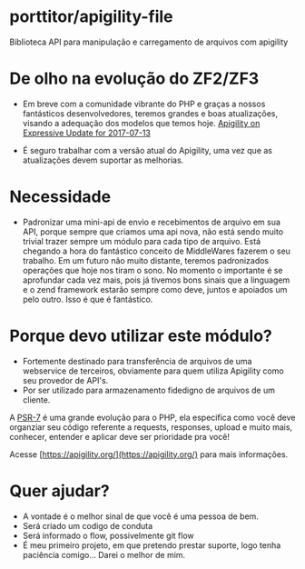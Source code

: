 # porttitor/apigility-file

Biblioteca API para manipulação e carregamento de arquivos com apigility

# De olho na evolução do ZF2/ZF3

* Em breve com a comunidade vibrante do PHP e graças a nossos fantásticos desenvolvedores, teremos grandes e boas atualizações, visando a adequação dos modelos que temos hoje. [Apigility on Expressive Update for 2017-07-13](https://framework.zend.com/blog/2017-07-13-apigility-on-expressive-update.html)

* É seguro trabalhar com a versão atual do Apigility, uma vez que as atualizações devem suportar as melhorias.

# Necessidade

* Padronizar uma mini-api de envio e recebimentos de arquivo em sua API, porque sempre que criamos uma api nova, não está sendo muito trivial trazer sempre um módulo para cada tipo de arquivo. Está chegando a hora do fantástico conceito de MiddleWares fazerem o seu trabalho. Em um futuro não muito distante, teremos padronizados operações que hoje nos tiram o sono. No momento o importante é se aprofundar cada vez mais, pois já tivemos bons sinais que a linguagem e o zend framework estarão sempre como deve, juntos e apoiados um pelo outro. Isso é que é fantástico.

# Porque devo utilizar este módulo?

* Fortemente destinado para transferência de arquivos de uma webservice de terceiros, obviamente para quem utiliza Apigility como seu provedor de API's.
* Por ser utilizado para armazenamento fidedigno de arquivos de um cliente.


A [PSR-7](http://www.php-fig.org/psr/psr-7/) é uma grande evolução para o PHP, ela especifica como você deve organziar seu código referente a requests, responses, upload e muito mais, conhecer, entender e aplicar deve ser prioridade pra você!


Acesse [https://apigility.org/](https://apigility.org/) para mais informações.

# Quer ajudar?
  * A vontade é o melhor sinal de que você é uma pessoa de bem.
  * Será criado um codigo de conduta
  * Será informado o flow, possivelmente git flow
  * É meu primeiro projeto, em que pretendo prestar suporte, logo tenha paciência comigo... Darei o melhor de mim.
